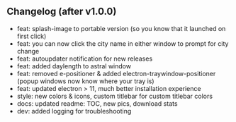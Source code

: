 ## Changelog (after v1.0.0)
* feat: splash-image to portable version (so you know that it launched on first click)
* feat: you can now click the city name in either window to prompt for city change
* feat: autoupdater notification for new releases
* feat: added daylength to astral window
* feat: removed e-positioner & added electron-traywindow-positioner (popup windows now know where your tray is)
* feat: updated electron > 11, much better installation experience
* style: new colors & icons, custom titlebar for custom titlebar colors
* docs: updated readme: TOC, new pics, download stats
* dev: added logging for troubleshooting
